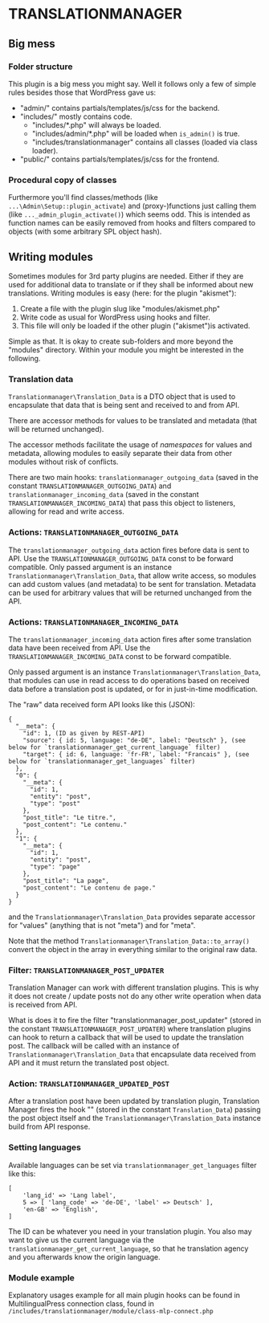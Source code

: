 # TRANSLATIONMANAGER

## Big mess

### Folder structure

This plugin is a big mess you might say.
Well it follows only a few of simple rules
besides those that WordPress gave us:

- "admin/" contains partials/templates/js/css for the backend.
- "includes/" mostly contains code.
  - "includes/*.php" will always be loaded.
  - "includes/admin/*.php" will be loaded when `is_admin()` is true.
  - "includes/translationmanager" contains all classes (loaded via class loader).
- "public/" contains partials/templates/js/css for the frontend.

### Procedural copy of classes

Furthermore you'll find classes/methods (like `...\Admin\Setup::plugin_activate`)
and (proxy-)functions just calling them (like `..._admin_plugin_activate()`) which seems odd.
This is intended as function names can be easily removed from hooks
and filters compared to objects (with some arbitrary SPL object hash).


## Writing modules

Sometimes modules for 3rd party plugins are needed.
Either if they are used for additional data to translate
or if they shall be informed about new translations.
Writing modules is easy (here: for the plugin "akismet"):

1. Create a file with the plugin slug like "modules/akismet.php"
2. Write code as usual for WordPress using hooks and filter.
3. This file will only be loaded if the other plugin ("akismet")is activated.

Simple as that.
It is okay to create sub-folders and more beyond the "modules" directory.
Within your module you might be interested in the following.

### Translation data

`Translationmanager\Translation_Data` is a DTO object that is used to encapsulate that data that is being sent and received to and
from API.

There are accessor methods for values to be translated and metadata (that will be returned unchanged).

The accessor methods facilitate the usage  of _namespaces_ for values and metadata, allowing modules to easily separate
their data from other modules without risk of conflicts.

There are two main hooks: `translationmanager_outgoing_data` (saved in the constant `TRANSLATIONMANAGER_OUTGOING_DATA`) and `translationmanager_incoming_data`
(saved in the constant `TRANSLATIONMANAGER_INCOMING_DATA`) that pass this object to listeners, allowing for read and  write access.

### Actions: `TRANSLATIONMANAGER_OUTGOING_DATA`
 
The `translationmanager_outgoing_data` action fires before data is sent to API.
Use the `TRANSLATIONMANAGER_OUTGOING_DATA` const to be forward compatible.
Only passed argument is an instance `Translationmanager\Translation_Data`, that allow write access, so modules can add custom values
(and metadata) to be sent for translation. Metadata can be used for arbitrary values that will be returned unchanged
from the API.


### Actions: `TRANSLATIONMANAGER_INCOMING_DATA`

The `translationmanager_incoming_data` action fires after some translation data have been received from API.
Use the `TRANSLATIONMANAGER_INCOMING_DATA` const to be forward compatible.

Only passed argument is an instance `Translationmanager\Translation_Data`, that modules can use in read access to do operations
based on received data before a translation post is updated, or for in just-in-time modification.

The "raw" data received form API looks like this (JSON):

    {
      "__meta": {
        "id": 1, (ID as given by REST-API)
        "source": { id: 5, language: "de-DE", label: "Deutsch" }, (see below for `translationmanager_get_current_language` filter)
        "target": { id: 6, language: 'fr-FR', label: "Francais" }, (see below for `translationmanager_get_languages` filter)
      },
      "0": {
        "__meta": {
          "id": 1,
          "entity": "post",
          "type": "post"
        },
        "post_title": "Le titre.",
        "post_content": "Le contenu."
      },
      "1": {
        "__meta": {
          "id": 1,
          "entity": "post",
          "type": "page"
        },
        "post_title": "La page",
        "post_content": "Le contenu de page."
      }
    }

and the `Translationmanager\Translation_Data` provides separate accessor for "values" (anything that is not "meta") and for "meta".

Note that the method `Translationmanager\Translation_Data::to_array()` convert the object in the array in everything similar to
the original raw data.

### Filter: `TRANSLATIONMANAGER_POST_UPDATER`

Translation Manager can work with different translation plugins. This is why it does not create / update posts not do any
other write operation when data is received from API.

What is  does it to fire the filter "translationmanager_post_updater" (stored in the constant `TRANSLATIONMANAGER_POST_UPDATER`) where translation
plugins can hook to return a callback that will be used to update the translation post. The callback will be called with 
an instance of `Translationmanager\Translation_Data` that encapsulate data received from API and it must return the translated post
object.

### Action: `TRANSLATIONMANAGER_UPDATED_POST`

After a translation post have been updated by translation plugin, Translation Manager fires the hook "" (stored in 
the constant `Translation_Data`) passing the post object itself and the `Translationmanager\Translation_Data` instance build from
API response.

### Setting languages

Available languages can be set via `translationmanager_get_languages` filter like this:

    [
        'lang_id' => 'Lang label',
        5 => [ 'lang_code' => 'de-DE', 'label' => Deutsch' ],
        'en-GB' => 'English',
    ]

The ID can be whatever you need in your translation plugin.
You also may want to give us the current language via the `translationmanager_get_current_language`,
so that he translation agency and you afterwards know the origin language.

### Module example

Explanatory usages example for all main plugin hooks can be found in MultilingualPress connection class, 
found in `/includes/translationmanager/module/class-mlp-connect.php`